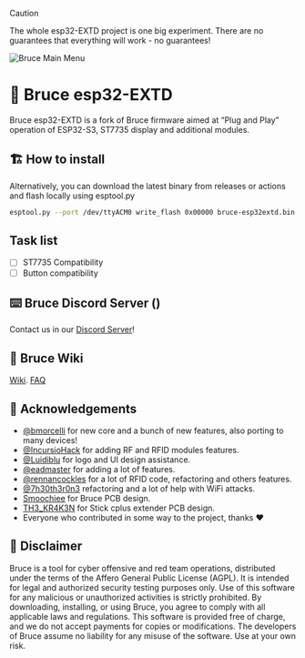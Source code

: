 > [!CAUTION]
> The whole esp32-EXTD project is one big experiment. There are no guarantees that everything will work - no guarantees!

![Bruce Main Menu](./media/pictures/bruce_banner.jpg)

# :shark: Bruce esp32-EXTD
Bruce esp32-EXTD is a fork of Bruce firmware aimed at “Plug and Play” operation of ESP32-S3, ST7735 display and additional modules.

## :building_construction: How to install


Alternatively, you can download the latest binary from releases or actions and flash locally using esptool.py
```sh
esptool.py --port /dev/ttyACM0 write_flash 0x00000 bruce-esp32extd.bin
```

## Task list
- [ ] ST7735 Compatibility
- [ ] Button compatibility

## :keyboard: Bruce Discord Server ()

Contact us in our [Discord Server](https://discord.gg/WJ9XF9czVT)!

## :bookmark_tabs: Bruce Wiki

[Wiki](https://github.com/pr3y/Bruce/wiki).
[FAQ](https://github.com/pr3y/Bruce/wiki/FAQ)

## :clap: Acknowledgements

+ [@bmorcelli](https://github.com/bmorcelli) for new core and a bunch of new features, also porting to many devices!
+ [@IncursioHack](https://github.com/IncursioHack) for adding RF and RFID modules features.
+ [@Luidiblu](https://github.com/Luidiblu) for logo and UI design assistance.
+ [@eadmaster](https://github.com/eadmaster) for adding a lot of features.
+ [@rennancockles](https://github.com/rennancockles) for a lot of RFID code, refactoring and others features.
+ [@7h30th3r0n3](https://github.com/7h30th3r0n3) refactoring and a lot of help with WiFi attacks.
+ [Smoochiee]() for Bruce PCB design.
+ [TH3_KR4K3N]() for Stick cplus extender PCB design.
+ Everyone who contributed in some way to the project, thanks :heart:

## :construction: Disclaimer

Bruce is a tool for cyber offensive and red team operations, distributed under the terms of the Affero General Public License (AGPL). It is intended for legal and authorized security testing purposes only. Use of this software for any malicious or unauthorized activities is strictly prohibited. By downloading, installing, or using Bruce, you agree to comply with all applicable laws and regulations. This software is provided free of charge, and we do not accept payments for copies or modifications. The developers of Bruce assume no liability for any misuse of the software. Use at your own risk.
